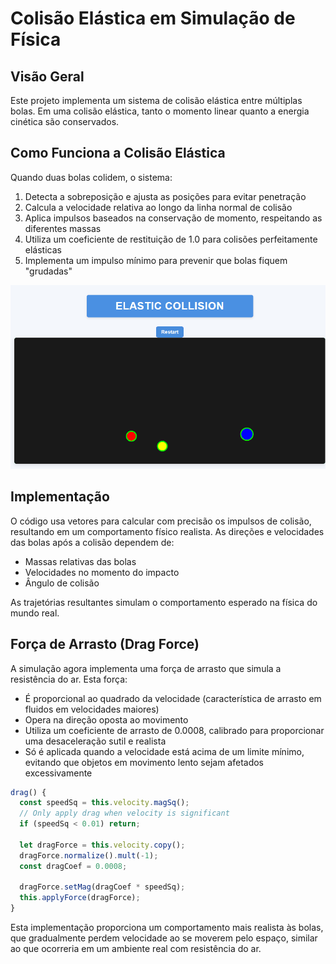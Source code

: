 # Colisão Elástica em Simulação de Física

## Visão Geral

Este projeto implementa um sistema de colisão elástica entre múltiplas bolas. Em uma colisão elástica, tanto o momento linear quanto a energia cinética são conservados.

## Como Funciona a Colisão Elástica

Quando duas bolas colidem, o sistema:

1. Detecta a sobreposição e ajusta as posições para evitar penetração
2. Calcula a velocidade relativa ao longo da linha normal de colisão
3. Aplica impulsos baseados na conservação de momento, respeitando as diferentes massas
4. Utiliza um coeficiente de restituição de 1.0 para colisões perfeitamente elásticas
5. Implementa um impulso mínimo para prevenir que bolas fiquem "grudadas"

<div align="center">
  <img src="example.gif" alt="Exemplo" />
</div>

## Implementação

O código usa vetores para calcular com precisão os impulsos de colisão, resultando em um comportamento físico realista. As direções e velocidades das bolas após a colisão dependem de:

- Massas relativas das bolas
- Velocidades no momento do impacto
- Ângulo de colisão

As trajetórias resultantes simulam o comportamento esperado na física do mundo real.

## Força de Arrasto (Drag Force)

A simulação agora implementa uma força de arrasto que simula a resistência do ar. Esta força:

- É proporcional ao quadrado da velocidade (característica de arrasto em fluidos em velocidades maiores)
- Opera na direção oposta ao movimento
- Utiliza um coeficiente de arrasto de 0.0008, calibrado para proporcionar uma desaceleração sutil e realista
- Só é aplicada quando a velocidade está acima de um limite mínimo, evitando que objetos em movimento lento sejam afetados excessivamente

```javascript
drag() {
  const speedSq = this.velocity.magSq();
  // Only apply drag when velocity is significant
  if (speedSq < 0.01) return;

  let dragForce = this.velocity.copy();
  dragForce.normalize().mult(-1);
  const dragCoef = 0.0008;

  dragForce.setMag(dragCoef * speedSq);
  this.applyForce(dragForce);
}
```

Esta implementação proporciona um comportamento mais realista às bolas, que gradualmente perdem velocidade ao se moverem pelo espaço, similar ao que ocorreria em um ambiente real com resistência do ar.
